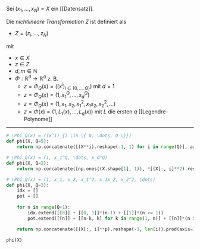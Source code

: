 Sei $(x_1, \dots, x_N) = X$ ein [[Datensatz]].

Die *nichtlineare Transformation* $Z$ ist definiert als
- $Z = (z_i, \dots, z_N)$

mit
- $x \in X$
- $z \in Z$
- $d, m \in \mathbb{N}$
- $\Phi : \mathbb{R}^d \to \mathbb{R}^q$ z. B.
	- $z = \Phi_Q(x) = ((x^i)_{i \in \{ 0, \dots, Q \}})$ mit $d=1$
	- $z = \Phi_Q(x) = (1, x_1^Q, \dots, x_d^Q)$
	- $z = \Phi_Q(x) = (1, x_1, x_2, x_1^2, x_1x_2, x_2^2, \dots)$
	- $z = \Phi(x) = (1, L_1(x), \dots, L_q(x))$ mit $L$ die ersten $q$ [[Legendre-Polynome]]

---

```py
# \Phi_Q(x) = ((x^i)_{i \in \{ 0, \dots, Q \}})
def phi(X, Q=5):
	return np.concatenate([(X**i).reshape(-1, 1) for i in range(Q)], axis=1)
```

```py
# \Phi_Q(x) = (1, x_1^Q, \dots, x_d^Q)
def phi(X, Q=2):
	return np.concatenate([np.ones((X.shape[1], 1)), *[(X[:, i]**2).reshape(-1, 1) for i in range(X.shape[0])]], axis=1)
```

```py
# \Phi_Q(x) = (1, x_1, x_2, x_1^2, x_1x_2, x_2^2, \dots)
def phi(X, Q=3):
	idx = []
	pot = []
	
	for n in range(Q+1):
		idx.extend([[0]] + [[0, 1]]*(n-1) + [[1]]*(n >= 1))
		pot.extend([[n]] + [[n-k, k] for k in range(1, n)] + [[n]]*(n >= 1))

	return np.concatenate([(X[:, i]**p).reshape(-1, len(i)).prod(axis=1).reshape(-1, 1) for i, p, in zip(idx, pot)], axis=1)

phi(X)
```
